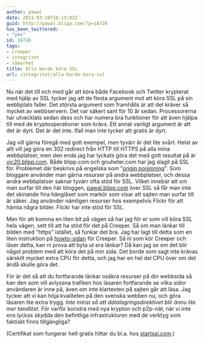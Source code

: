 ```yaml
---
author: pawal
date: 2011-03-16T16:13:02Z
guid: http://pawal.blipp.com/?p=18726
has_been_twittered:
- "yes"
id: 18726
tags:
- creeper
- integritet
- säkerhet
title: Alla borde köra SSL
url: /integritet/alla-borde-kora-ssl
---
```


Nu när det till och med går att köra både Facebook och Twitter
krypterat med hjälp av SSL tycker jag att de flesta argument mot att
köra SSL på sin webbplats faller. Det största argument som framhålls
är att det kräver så mycket av webbservern. Det var säkert sant för 10
år sedan. Processorerna har utvecklats sedan dess och har numera bra
funktioner för att även hjälpa till med de kryptooperationer som
krävs. Ett annat vanligt argument är att det är dyrt. Det är det
inte. Ifall man inte tycker att gratis är dyrt.

Jag vill gärna föregå med gott exempel, men tyvärr är det lite
svårt. Helst av allt vill jag göra en 302 redirect från HTTP till
HTTPS på alla mina webbplatser, men den enda jag har lyckats göra det
med gott resultat på är <a
href="https://vic20.blipp.com/">vic20.blipp.com</a>. Både blipp.com
och gnuheter.com har jag slagit på SSL för. Problemet där beskrivs på
engelska som "<a
href="http://www.imperialviolet.org/2011/02/11/originpoisoning.html">origin
poisioning</a>". Som bloggare använder man gärna resurser på andra
webbplatser, och dessa andra webbplatser saknar tyvärr ofta stöd för
SSL. Vilket innebär att om man surfar till den här bloggen, <a
href="https://pawal.blipp.com/">pawal.blipp.com</a> över SSL så får
man inte det skinande fina hänglåset som markör som visar att sajten
man surfar till är säker. Jag använder nämligen resurser hos
exempelvis Flickr för att hämta några bilder. Flickr har inte stöd för
SSL.

Men för att komma en liten bit på vägen så har jag för er som vill
köra SSL hela vägen, sett till att ha stöd för det på Creeper. Så om
man länkar till bilden med "https" istället, så funkar det bra. Jag
har lagt till detta som en liten instruktion på <a
href="http://gnuheter.com/creeper/howto">howto-sidan</a> för
Creeper. Så ni som kör Creeper och läser detta, kan ni prova att byta
ut era länkar? Då kan jag se om det blir något problem med att köra
det på min sida. Det borde som sagt inte krävas särskilt mycket extra
CPU för detta, och jag har en hel del CPU över om det ändå skulle göra
det.

För är det så att du fortfarande länkar osäkra resurser på din
webbsida så kan den som vill avlyssna trafiken hos läsaren fortfarande
se vilka sidor användaren är inne på, även om inte klartexten på
sajten går att läsa. Jag tycker att vi kan höja kvaliteten på den
svenska webben nu, och göra läsaren lite extra trygg. <em>Inte minst
så att datalagringsdirektivet blir ännu lite mer tandlöst.</em> För
varför konstra med nya krypton och p2p-nät, när vi inte ens lyckas
skydda den befintliga infrastrukturen med de verktyg som faktiskt
finns tillgängliga?

(Certifikat som fungerar helt gratis hittar du bl.a. hos <a
href="https://www.startssl.com/">startssl.com</a>.)